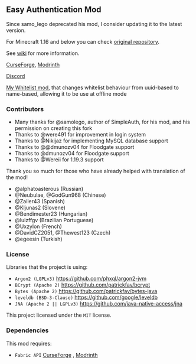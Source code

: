 ## Easy Authentication Mod

Since samo_lego deprecated his mod, I consider updating it to the latest version.

For Minecraft 1.16 and below you can check [original repository](https://github.com/samolego/SimpleAuth).

See [wiki](https://github.com/NikitaCartes/EasyAuth/wiki) for more information.

[CurseForge](https://www.curseforge.com/minecraft/mc-mods/easyauth), [Modrinth](https://modrinth.com/mod/easyauth)

[Discord](https://discord.gg/UY4nhvUzaK)

[My Whitelist mod](https://github.com/NikitaCartes/EasyWhitelist), that changes whitelist behaviour from uuid-based to name-based, allowing it to be use at offline mode

### Contributors

* Many thanks for @samolego, author of SimpleAuth, for his mod, and his permission on creating this fork
* Thanks to @were491 for improvement in login system
* Thanks to @Nikijaz for implementing MySQL database support
* Thanks to @@dmunozv04 for Floodgate support
* Thanks to @dmunozv04 for Floodgate support
* Thanks to @Wereii for 1.19.3 support

Thank you so much for those who have already helped with translation of the mod!

* @alphatoasterous (Russian)
* @Neubulae, @GodGun968 (Chinese)
* @Zailer43 (Spanish)
* @Kljunas2 (Slovene)
* @Bendimester23 (Hungarian)
* @luizffgv (Brazilian Portuguese)
* @Uxzylon (French)
* @DavidCZ2051, @Thewest123 (Czech)
* @egeesin (Turkish)

### License

Libraries that the project is using:

- `Argon2 (LGPLv3)` https://github.com/phxql/argon2-jvm
- `BCrypt (Apache 2)` https://github.com/patrickfav/bcrypt
- `Bytes (Apache 2)` https://github.com/patrickfav/bytes-java
- `leveldb (BSD-3-Clause)` https://github.com/google/leveldb
- `JNA (Apache 2 || LGPLv3)` https://github.com/java-native-access/jna

This project licensed under the `MIT` license.

### Dependencies

This mod requires:

- `Fabric API` [CurseForge](https://www.curseforge.com/minecraft/mc-mods/fabric-api)
  , [Modrinth](https://modrinth.com/mod/fabric-api)
